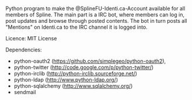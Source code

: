 Python program to make the @SplineFU-Identi.ca-Account available for all 
members of Spline. The main part is a IRC bot, where members can log in, 
post updates and browse through posted contents. The bot in turn posts all
"Mentions" on Identi.ca to the IRC channel it is logged into.

Licence: MIT License

Dependencies:

 * python-oauth2 (https://github.com/simplegeo/python-oauth2), 
 * python-twitter (http://code.google.com/p/python-twitter/)
 * python-irclib (http://python-irclib.sourceforge.net/)
 * python-ldap (http://www.python-ldap.org/)
 * python-sqlalchemy (http://www.sqlalchemy.org/)
 * sendmail
